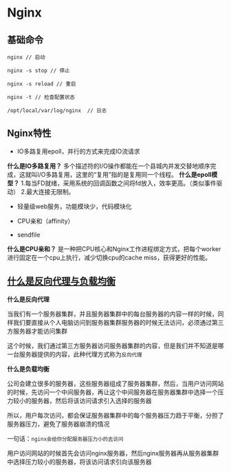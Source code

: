 # Nginx

## 基础命令

```
nginx // 启动

nginx -s stop // 停止

nginx -s reload // 重启

nginx -t // 检查配置状态

/opt/local/var/log/nginx  // 日志
```

## Nginx特性

- IO多路复用epoll，并行的方式来完成IO流请求

**什么是IO多路复用？**
多个描述符的I/O操作都能在一个县城内并发交替地顺序完成，这就叫I/O多路复用，这里的“复用”指的是复用同一个线程。
**什么是epoll模型？**
1.每当FD就绪，采用系统的回调函数之间将fd放入，效率更高。（类似事件驱动）
2.最大连接无限制。

- 轻量级web服务，功能模块少，代码模块化

- CPU亲和（affinity）

- sendfile

**什么是CPU亲和？** 是一种把CPU核心和Nginx工作进程绑定方式，把每个worker进行固定在一个cpu上执行，减少切换cpu的cache miss，获得更好的性能。


## [什么是反向代理与负载均衡](https://juejin.im/post/5b01336af265da0b8a67e5c9)

**什么是反向代理**

当我们有一个服务器集群，并且服务器集群中的每台服务器的内容一样的时候，同样我们要直接从个人电脑访问到服务器集群服务器的时候无法访问，必须通过第三方服务器才能访问集群

这个时候，我们通过第三方服务器访问服务器集群的内容，但是我们并不知道是哪一台服务器提供的内容，此种代理方式称为`反向代理`

**什么是负载均衡**

公司会建立很多的服务器，这些服务器组成了服务器集群，然后，当用户访问网站的时候，先访问一个中间服务器，再让这个中间服务器在服务器集群中选择一个压力较小的服务器，然后将该访问请求引入选择的服务器

所以，用户每次访问，都会保证服务器集群中的每个服务器压力趋于平衡，分担了服务器压力，避免了服务器崩溃的情况

一句话：`nginx会给你分配服务器压力小的去访问`

用户访问网站的时候首先会访问nginx服务器，然后nginx服务器再从服务器集群中选择压力较小的服务器，将该访问请求引向该服务器

<RightMenu />